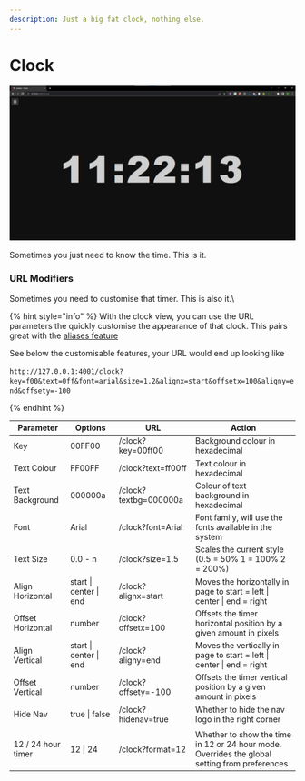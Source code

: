 ```yaml
---
description: Just a big fat clock, nothing else.
---
```


# Clock

![Just the current time](<../.gitbook/assets/102 clock.png>)

Sometimes you just need to know the time. This is it.

### URL Modifiers

Sometimes you need to customise that timer. This is also it.\


{% hint style="info" %}
With the clock view, you can use the URL parameters the quickly customise the appearance of that clock. This pairs great with the [aliases feature](../features/url-aliases.md)

See below the customisable features, your URL would end up looking like

`http://127.0.0.1:4001/clock?key=f00&text=0ff&font=arial&size=1.2&alignx=start&offsetx=100&aligny=end&offsety=-100`


{% endhint %}

| Parameter           | Options                | URL                   | Action                                                                                        |
| ------------------- | ---------------------- | --------------------- | --------------------------------------------------------------------------------------------- |
| Key                 | 00FF00                 | /clock?key=00ff00     | Background colour in hexadecimal                                                              |
| Text Colour         | FF00FF                 | /clock?text=ff00ff    | Text colour in hexadecimal                                                                    |
| Text Background     | 000000a                | /clock?textbg=000000a | Colour of text background in hexadecimal                                                      |
| Font                | Arial                  | /clock?font=Arial     | Font family, will use the fonts available in the system                                       |
| Text Size           | 0.0 - n                | /clock?size=1.5       | Scales the current style (0.5 = 50% 1 = 100% 2 = 200%)                                        |
| Align Horizontal    | start \| center \| end | /clock?alignx=start   | Moves the horizontally in page to start = left \| center \| end = right                       |
| Offset Horizontal   | number                 | /clock?offsetx=100    | Offsets the timer horizontal position by a given amount in pixels                             |
| Align Vertical      | start \| center \| end | /clock?aligny=end     | Moves the vertically in page to start = left \| center \| end = right                         |
| Offset Vertical     | number                 | /clock?offsety=-100   | Offsets the timer vertical position by a given amount in pixels                               |
| Hide Nav            | true \| false          | /clock?hidenav=true   | Whether to hide the nav logo in the right corner                                              |
|                     |                        |                       |                                                                                               |
| 12  / 24 hour timer | 12 \| 24               | /clock?format=12      | Whether to show the time in 12 or 24 hour mode. Overrides the global setting from preferences |



